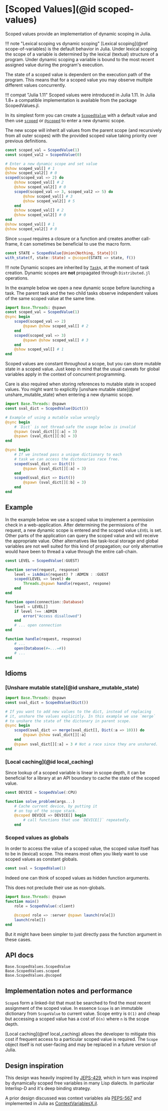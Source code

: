 # [Scoped Values](@id scoped-values)

Scoped values provide an implementation of dynamic scoping in Julia.

!!! note "Lexical scoping vs dynamic scoping"
    [Lexical scoping](@ref scope-of-variables) is the default behavior in Julia.
    Under lexical scoping the scope of a variable is determined by the lexical
    (textual) structure of a program.
    Under dynamic scoping a variable is bound to the most recent assigned value
    during the program's execution.

The state of a scoped value is dependent on the execution path of the program.
This means that for a scoped value you may observe multiple different values
concurrently.

!!! compat "Julia 1.11"
    Scoped values were introduced in Julia 1.11. In Julia 1.8+ a compatible
    implementation is available from the package ScopedValues.jl.

In its simplest form you can create a [`ScopedValue`](@ref) with a
default value and then use [`scoped`](@ref) or [`@scoped`](@ref) to
enter a new dynamic scope.

The new scope will inherit all values from the parent scope
(and recursively from all outer scopes) with the provided scoped
value taking priority over previous definitions.

```julia
const scoped_val = ScopedValue(1)
const scoped_val2 = ScopedValue(0)

# Enter a new dynamic scope and set value
@show scoped_val[] # 1
@show scoped_val2[] # 0
scoped(scoped_val => 2) do
    @show scoped_val[] # 2
    @show scoped_val2[] # 0
    scoped(scoped_val => 3, scoped_val2 => 5) do
        @show scoped_val[] # 3
        @show scoped_val2[] # 5
    end
    @show scoped_val[] # 2
    @show scoped_val2[] # 0
end
@show scoped_val[] # 1
@show scoped_val2[] # 0
```

Since `scoped` requires a closure or a function and creates another call-frame,
it can sometimes be beneficial to use the macro form.

```julia
const STATE = ScopedValue{Union{Nothing, State}}()
with_state(f, state::State) = @scoped(STATE => state, f())
```

!!! note
    Dynamic scopes are inherited by [`Task`](@ref)s, at the moment of task creation. Dynamic scopes are **not** propagated through `Distributed.jl` operations.

In the example below we open a new dynamic scope before launching a task.
The parent task and the two child tasks observe independent values of the
same scoped value at the same time.

```julia
import Base.Threads: @spawn
const scoped_val = ScopedValue(1)
@sync begin
    scoped(scoped_val => 2)
        @spawn @show scoped_val[] # 2
    end
    scoped(scoped_val => 3)
        @spawn @show scoped_val[] # 3
    end
    @show scoped_val[] # 1
end
```

Scoped values are constant throughout a scope, but you can store mutable
state in a scoped value. Just keep in mind that the usual caveats
for global variables apply in the context of concurrent programming.

Care is also required when storing references to mutable state in scoped
values. You might want to explicitly [unshare mutable state](@ref unshare_mutable_state)
when entering a new dynamic scope.

```julia
import Base.Threads: @spawn
const sval_dict = ScopedValue(Dict())

# Example of using a mutable value wrongly
@sync begin
    # `Dict` is not thread-safe the usage below is invalid
    @spawn (sval_dict[][:a] = 3)
    @spawn (sval_dict[][:b] = 3)
end

@sync begin
    # If we instead pass a unique dictionary to each
    # task we can access the dictonaries race free.
    scoped(sval_dict => Dict())
        @spawn (sval_dict[][:a] = 3)
    end
    scoped(sval_dict => Dict())
        @spawn (sval_dict[][:b] = 3)
    end
end
```

## Example

In the example below we use a scoped value to implement a permission check in
a web-application. After determining the permissions of the request,
a new dynamic scope is entered and the scoped value `LEVEL` is set.
Other parts of the application can query the scoped value and will receive
the appropriate value. Other alternatives like task-local storage and global variables
are not well suited for this kind of propagation; our only alternative would have
been to thread a value through the entire call-chain.

```julia
const LEVEL = ScopedValue(:GUEST)

function serve(request, response)
    level = isAdmin(request) ? :ADMIN : :GUEST
    scoped(LEVEL => level) do
        Threads.@spawn handle(request, respone)
    end
end

function open(connection::Database)
    level = LEVEL[]
    if level !== :ADMIN
        error("Access disallowed")
    end
    # ... open connection
end

function handle(request, response)
    # ...
    open(Database(#=...=#))
    # ...
end
```

## Idioms
### [Unshare mutable state](@id unshare_mutable_state)

```julia
import Base.Threads: @spawn
const sval_dict = ScopedValue(Dict())

# If you want to add new values to the dict, instead of replacing
# it, unshare the values explicitly. In this example we use `merge`
# to unshare the state of the dictonary in parent scope.
@sync begin
    scoped(sval_dict => merge(sval_dict[], Dict(:a => 10))) do
        @spawn @show sval_dict[][:a]
    end
    @spawn sval_dict[][:a] = 3 # Not a race since they are unshared.
end
```

### [Local caching](@id local_caching)

Since lookup of a scoped variable is linear in scope depth, it can be beneficial
for a library at an API boundary to cache the state of the scoped value.

```julia
const DEVICE = ScopedValue(:CPU)

function solve_problem(args...)
    # Cache current device, by putting it
    # on top of the scope stack.
    @scoped DEVICE => DEVICE[] begin
        # call functions that use `DEVICE[]` repeatedly.
    end
```

### Scoped values as globals

In order to access the value of a scoped value, the scoped value itself has to
be in (lexical) scope. This means most often you likely want to use scoped values
as constant globals.

```julia
const sval = ScopedValue(1)
```

Indeed one can think of scoped values as hidden function arguments.

This does not preclude their use as non-globals.

```julia
import Base.Threads: @spawn
function main()
    role = ScopedValue(:client)

    @scoped role => :server @spawn launch(role[])
    launch(role[])
end
```

But it might have been simpler to just directly pass the function argument
in these cases.

## API docs

```@docs
Base.ScopedValues.ScopedValue
Base.ScopedValues.scoped
Base.ScopedValues.@scoped
```

## Implementation notes and performance

`Scope`s form a linked-list that must be searched to find the most recent
assignment of the scoped value. In essence `Scope` is an immutable dictionary
from `ScopeValue` to current value. Scope entry is `O(1)` and cheap but
accessing a scoped value has a cost of `O(n)` where `n` is the scope depth.

[Local caching](@ref local_caching) allows the developer to mitigate this cost
if frequent access to a particular scoped value is required.
The `Scope` object itself is not user-facing and may be replaced in a future
version of Julia.

## Design inspiration

This design was heavily inspired by [JEPS-429](https://openjdk.org/jeps/429),
which in turn was inspired by dynamically scoped free variables in many Lisp dialects. In particular Interlisp-D and it's deep binding strategy.

A prior design discussed was context variables ala [PEPS-567](https://peps.python.org/pep-0567/) and implemented in Julia as [ContextVariablesX.jl](https://github.com/tkf/ContextVariablesX.jl).
